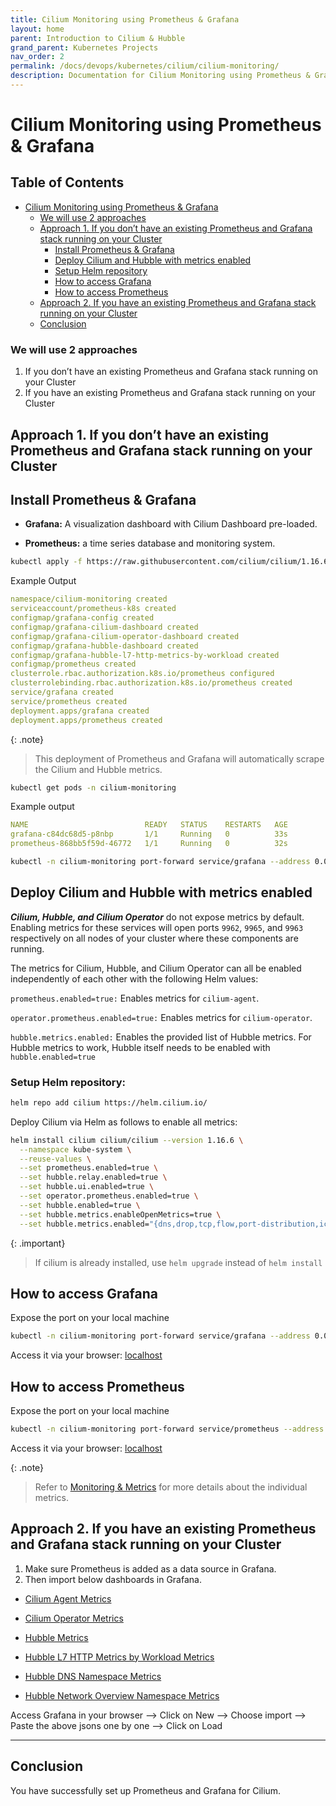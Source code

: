 ```yaml
---
title: Cilium Monitoring using Prometheus & Grafana
layout: home
parent: Introduction to Cilium & Hubble
grand_parent: Kubernetes Projects
nav_order: 2
permalink: /docs/devops/kubernetes/cilium/cilium-monitoring/
description: Documentation for Cilium Monitoring using Prometheus & Grafana.
---
```


# Cilium Monitoring using Prometheus & Grafana

## Table of Contents
- [Cilium Monitoring using Prometheus & Grafana](#cilium-monitoring-using-prometheus--grafana)
  - [We will use 2 approaches](#we-will-use-2-approaches)
  - [Approach 1. If you don’t have an existing Prometheus and Grafana stack running on your Cluster](#approach-1-if-you-dont-have-an-existing-prometheus-and-grafana-stack-running-on-your-cluster)
    - [Install Prometheus & Grafana](#install-prometheus--grafana)
    - [Deploy Cilium and Hubble with metrics enabled](#deploy-cilium-and-hubble-with-metrics-enabled)
    - [Setup Helm repository](#setup-helm-repository)
    - [How to access Grafana](#how-to-access-grafana)
    - [How to access Prometheus](#how-to-access-prometheus)
  - [Approach 2. If you have an existing Prometheus and Grafana stack running on your Cluster](#approach-2-if-you-have-an-existing-prometheus-and-grafana-stack-running-on-your-cluster)
  - [Conclusion](#conclusion)



### We will use 2 approaches
1. If you don’t have an existing Prometheus and Grafana stack running on your Cluster
2. If you have an existing Prometheus and Grafana stack running on your Cluster


## Approach 1. If you don’t have an existing Prometheus and Grafana stack running on your Cluster

## Install Prometheus & Grafana

* **Grafana:** A visualization dashboard with Cilium Dashboard pre-loaded.

* **Prometheus:** a time series database and monitoring system.

```bash
kubectl apply -f https://raw.githubusercontent.com/cilium/cilium/1.16.6/examples/kubernetes/addons/prometheus/monitoring-example.yaml
```

Example Output
```yaml
namespace/cilium-monitoring created
serviceaccount/prometheus-k8s created
configmap/grafana-config created
configmap/grafana-cilium-dashboard created
configmap/grafana-cilium-operator-dashboard created
configmap/grafana-hubble-dashboard created
configmap/grafana-hubble-l7-http-metrics-by-workload created
configmap/prometheus created
clusterrole.rbac.authorization.k8s.io/prometheus configured
clusterrolebinding.rbac.authorization.k8s.io/prometheus created
service/grafana created
service/prometheus created
deployment.apps/grafana created
deployment.apps/prometheus created
```

{: .note}
> This deployment of Prometheus and Grafana will automatically scrape the Cilium and Hubble metrics.

```bash
kubectl get pods -n cilium-monitoring
```

Example output
```yaml
NAME                          READY   STATUS    RESTARTS   AGE
grafana-c84dc68d5-p8nbp       1/1     Running   0          33s
prometheus-868bb5f59d-46772   1/1     Running   0          32s
```


```bash
kubectl -n cilium-monitoring port-forward service/grafana --address 0.0.0.0 --address :: 3000:3000
```

## Deploy Cilium and Hubble with metrics enabled
***Cilium, Hubble, and Cilium Operator*** do not expose metrics by default. Enabling metrics for these services will open ports `9962`, `9965`, and `9963` respectively on all nodes of your cluster where these components are running.

The metrics for Cilium, Hubble, and Cilium Operator can all be enabled independently of each other with the following Helm values:

`prometheus.enabled=true:` Enables metrics for `cilium-agent`.

`operator.prometheus.enabled=true:` Enables metrics for `cilium-operator`.

`hubble.metrics.enabled:` Enables the provided list of Hubble metrics. For Hubble metrics to work, Hubble itself needs to be enabled with `hubble.enabled=true`


### Setup Helm repository:

```bash
helm repo add cilium https://helm.cilium.io/
```

Deploy Cilium via Helm as follows to enable all metrics:

```bash
helm install cilium cilium/cilium --version 1.16.6 \
  --namespace kube-system \
  --reuse-values \
  --set prometheus.enabled=true \
  --set hubble.relay.enabled=true \
  --set hubble.ui.enabled=true \
  --set operator.prometheus.enabled=true \
  --set hubble.enabled=true \
  --set hubble.metrics.enableOpenMetrics=true \
  --set hubble.metrics.enabled="{dns,drop,tcp,flow,port-distribution,icmp,httpV2:exemplars=true;labelsContext=source_ip\,source_namespace\,source_workload\,destination_ip\,destination_namespace\,destination_workload\,traffic_direction}"
```

{: .important}
> If cilium is already installed, use `helm upgrade` instead of `helm install`

## How to access Grafana
Expose the port on your local machine

```bash
kubectl -n cilium-monitoring port-forward service/grafana --address 0.0.0.0 --address :: 3000:3000
```

Access it via your browser: [localhost](http://localhost:3000)

## How to access Prometheus
Expose the port on your local machine

```bash
kubectl -n cilium-monitoring port-forward service/prometheus --address 0.0.0.0 --address :: 9090:9090
```

Access it via your browser: [localhost](http://localhost:3000)


{: .note}
> Refer to [Monitoring & Metrics](https://docs.cilium.io/en/stable/observability/metrics/#metrics) for more details about the individual metrics.


## Approach 2. If you have an existing Prometheus and Grafana stack running on your Cluster

1. Make sure Prometheus is added as a data source in Grafana.
2. Then import below dashboards in Grafana.

- [Cilium Agent Metrics](/docs/devops/kubernetes/cilium/grafana-dashboards/cilium-metrics-grafana-dashboard-1.json)

- [Cilium Operator Metrics](/docs/devops/kubernetes/cilium/grafana-dashboards/cilium-operator-grafana-dashboard-2.json)

- [Hubble Metrics](/docs/devops/kubernetes/cilium/grafana-dashboards/cilium-hubble-grafana-dashboard-3.json)

- [Hubble L7 HTTP Metrics by Workload Metrics](/docs/devops/kubernetes/cilium/grafana-dashboards/cilium-Hubble-L7-HTTP-Metrics-by-Workload.json)

- [Hubble DNS Namespace Metrics](/docs/devops/kubernetes/cilium/grafana-dashboards/hubble-dns-namespace.json)

- [Hubble Network Overview Namespace Metrics](/docs/devops/kubernetes/cilium/grafana-dashboards/hubble-network-overview-namespace.json)



Access Grafana in your browser --> Click on New --> Choose import --> Paste the above jsons one by one --> Click on Load

---
## Conclusion

You have successfully set up Prometheus and Grafana for Cilium.